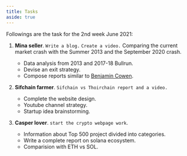 ```yaml
---
title: Tasks
aside: true
---
```


Followings are the task for the 2nd week June 2021:

1. **Mina seller**. 
    `Write a blog.`
    `Create a video.`
    Comparing the current market crash with the Summer 2013 and the September 2020 crash. 
    - Data analysis from 2013 and 2017-18 Bullrun.
    - Devise an exit strategy.
    - Compose reports similar to [Benjamin Cowen](https://intothecryptoverse.com/).

2. **Sifchain farmer**. 
    `Sifchain vs Thoirchain report and a video.`
    - Complete the website design. 
    - Youtube channel strategy.
    - Startup idea brainstorming.
   
3. **Casper lover**. `start the crypto webpage work`. 
   - Information about Top 500 project divided into categories.
   - Write a complete report on solana ecosystem.
   - Comparision with ETH vs SOL.


